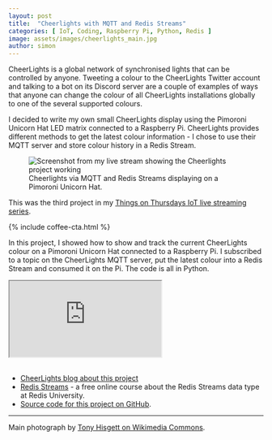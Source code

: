 ```yaml
---
layout: post
title:  "Cheerlights with MQTT and Redis Streams"
categories: [ IoT, Coding, Raspberry Pi, Python, Redis ]
image: assets/images/cheerlights_main.jpg
author: simon
---
```

CheerLights is a global network of synchronised lights that can be controlled by anyone.  Tweeting a colour to the CheerLights Twitter account and talking to a bot on its Discord server are a couple of examples of ways that anyone can change the colour of all CheerLights installations globally to one of the several supported colours.

I decided to write my own small CheerLights display using the Pimoroni Unicorn Hat LED matrix connected to a Raspberry Pi.  CheerLights provides different methods to get the latest colour information - I chose to use their MQTT server and store colour history in a Redis Stream.

<figure class="figure">
  <img src="{{ site.baseurl }}/assets/images/cheerlights_screenshot.png" class="figure-img img-fluid" alt="Screenshot from my live stream showing the Cheerlights project working">
  <figcaption class="figure-caption text-center">Cheerlights via MQTT and Redis Streams displaying on a Pimoroni Unicorn Hat.</figcaption>
</figure>

This was the third project in my [Things on Thursdays IoT live streaming series](/things-on-thursdays-livestreams/).  

{% include coffee-cta.html %}

In this project, I showed how to show and track the current CheerLights colour on a Pimoroni Unicorn Hat connected to a Raspberry Pi.  I subscribed to a topic on the CheerLights MQTT server, put the latest colour into a Redis Stream and consumed it on the Pi.  The code is all in Python.

<div class="embed-responsive embed-responsive-16by9">
  <iframe class="embed-responsive-item" src="https://www.youtube.com/embed/j0TphaKoEVg?start=21" allowfullscreen></iframe>
</div><br/>

* [CheerLights blog about this project](https://cheerlights.com/learn-redis-streams-with-the-cheerlights-iot-project/)
* [Redis Streams](https://university.redis.com/course/ru202) - a free online course about the Redis Streams data type at Redis University.
* [Source code for this project on GitHub](https://github.com/simonprickett/cheerlights-with-redis-streams).

--- 
Main photograph by [Tony Hisgett on Wikimedia Commons](https://commons.wikimedia.org/wiki/File:Coloured_Lights_1_%285129802026%29.jpg).
